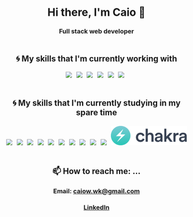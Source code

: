 # <div align=center>Hi there, I'm Caio 👋</div>
### <div align=center>Full stack web developer</div><br/>


## <div align=center>:cyclone: My skills that I'm currently working with</div>
### <div align=center> <img src='https://seeklogo.com/images/N/nestjs-logo-09342F76C0-seeklogo.com.png' width='50' /> &nbsp;  <img src='https://upload.wikimedia.org/wikipedia/commons/thumb/4/4c/Typescript_logo_2020.svg/512px-Typescript_logo_2020.svg.png' width='50' /> &nbsp;  <img src='https://cdn.iconscout.com/icon/free/png-512/google-cloud-2038785-1721675.png' width='50' /> &nbsp; <img src="https://upload.wikimedia.org/wikipedia/commons/thumb/9/95/Vue.js_Logo_2.svg/555px-Vue.js_Logo_2.svg.png" width='55' /> &nbsp;  <img src='https://avatars2.githubusercontent.com/u/1335026?v=3&s=400' width='55' /> &nbsp;    <img src='https://upload.wikimedia.org/wikipedia/commons/thumb/e/e9/Jenkins_logo.svg/1200px-Jenkins_logo.svg.png' width='50' /> &nbsp;  </div><br/>

## <div align=center>:cyclone: My skills that I'm currently studying in my spare time</div>
### <div align=center>  <img src='https://seeklogo.com/images/R/react-logo-7B3CE81517-seeklogo.com.png' width='55' /> &nbsp; <img src='https://assets.vercel.com/image/upload/v1607554385/repositories/next-js/next-logo.png' width='55' /> &nbsp;   <img src='https://cdn.worldvectorlogo.com/logos/redux-saga.svg' width='90' /> &nbsp;    <img src='https://raw.githubusercontent.com/styled-components/brand/master/styled-components.png' width='50' /> &nbsp;   <img src="https://dwglogo.com/wp-content/uploads/2017/08/Go_logo_aqua.png" width=90 /> &nbsp;  <img src='https://seeklogo.com/images/N/nodejs-logo-FBE122E377-seeklogo.com.png' width='50' />  &nbsp; <img src="https://cdn.freebiesupply.com/logos/large/2x/kotlin-1-logo-png-transparent.png"  width=50 /> &nbsp; <img src="https://upload.wikimedia.org/wikipedia/commons/thumb/5/5c/AWS_Simple_Icons_AWS_Cloud.svg/1024px-AWS_Simple_Icons_AWS_Cloud.svg.png" width='80' /> &nbsp; <img src='https://cdn.worldvectorlogo.com/logos/postgresql.svg' width='50' />  &nbsp;  <img src='https://img.icons8.com/color/452/mongodb.png' width='50' /> &nbsp;  <img src='https://raw.githubusercontent.com/chakra-ui/chakra-ui/main/logo/logo-colored@2x.png?raw=true' width='200' /> </div><br/>


<!--
## <div align=center>🤔 I’m looking for help with ...</div>
### <div align=center></div><br/>
-->

## <div align=center>📫 How to reach me: ...</div>
### <div align=center>Email: caiow.wk@gmail.com</div>
### <div align=center>[LinkedIn](https://www.linkedin.com/in/kxk/)</div><br/>
